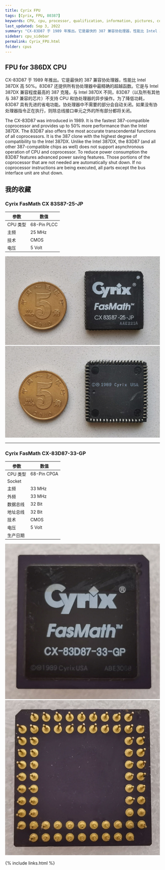 ```yaml
---
title: Cyrix FPU
tags: [Cyrix, FPU, 80387]
keywords: CPU, cpu, processor, qualification, information, pictures, core, frequency, chip packaging, packaging, cpu info, x86, collection, amd, cyrix, harris, ibm, idt, iit, intel, motorola, nec, sgs, sgs-thomson, siemens, ST, signetics, mhs, ti, texas instruments, ulsi, umc, weitek, zilog, 808x, 8085, 8088, 8086, 80188, 80186, 80286, 286, 80386, 386, i386, Am386, 386sx, 386dx, 486, i486, 586, 486sx, 486dx, overdrive, 487, pentium, 586, 5x86, 386dlc, 386slc, 486dx2, mmx, ppro, pentium-pro, pro, athlon, duron, z80, dirk oppelt, dirk, oppelt, engineering, sample, samples
last_updated: Sep 3, 2022
summary: "CX-83D87 于 1989 年推出。它是最快的 387 兼容协处理器，性能比 Intel 387DX 高 50%，还提供所有协处理器中最精确的超越函数。"
sidebar: cpu_sidebar
permalink: Cyrix_FPU.html
folder: cpus
---
```


## FPU for 386DX CPU

CX-83D87 于 1989 年推出。它是最快的 387 兼容协处理器，性能比 Intel 387DX 高 50%。83D87 还提供所有协处理器中最精确的超越函数。它是与 Intel 387DX 兼容程度最高的 387 克隆。与 Intel 387DX 不同，83D87（以及所有其他与 387 兼容的芯片）不支持 CPU 和协处理器的异步操作。为了降低功耗，83D87 具有先进的省电功能。协处理器中不需要的部分会自动关闭。如果没有协处理器指令正在执行，则除总线接口单元之外的所有部分都将关闭。

The CX-83D87 was introduced in 1989. It is the fastest 387-compatible coprocessor and provides up to 50% more performance than the Intel 387DX. The 83D87 also offers the most accurate transcendental functions of all coprocessors. It is the 387 clone with the highest degree of compatibility to the Intel 387DX. Unlike the Intel 387DX, the 83D87 (and all other 387-compatible chips as well) does not support asynchronous operation of CPU and coprocessor. To reduce power consumption the 83D87 features advanced power saving features. Those portions of the coprocessor that are not needed are automatically shut down. If no coprocessor instructions are being executed, all parts except the bus interface unit are shut down.

## 我的收藏

### Cyrix FasMath CX 83S87-25-JP

| 参数 | 数值 |
| ------ | ------ |
| CPU 类型 | 68-Pin PLCC |
| 主频 | 25 MHz |
| 技术 | CMOS |
| 电压 | 5 Volt |

![Cyrix FasMath CX 83S87-25-JP 正面](/images/cpus/Cyrix/Cyrix_FasMath_CX-83S87-25-JP_1.jpg)
![Cyrix FasMath CX 83S87-25-JP 反面](/images/cpus/Cyrix/Cyrix_FasMath_CX-83S87-25-JP_2.jpg)

---------

### Cyrix FasMath CX-83D87-33-GP

| 参数 | 数值 |
| ------ | ------ |
| CPU 类型 | 68-Pin CPGA |
| Socket |  |
| 主频 | 33 MHz |
| 外频 | 33 MHz |
| 数据总线 | 32 Bit |
| 地址总线 | 32 Bit |
| 技术 | CMOS |
| 电压 | 5 Volt |
| 生产日期 |  |

![Cyrix FasMath CX-83D87-33-GP 正面](/images/cpus/Cyrix/Cyrix_FasMath_CX-83D87-33-GP_1.jpg)
![Cyrix FasMath CX-83D87-33-GP 反面](/images/cpus/Cyrix/Cyrix_FasMath_CX-83D87-33-GP_2.jpg)

{% include links.html %}
